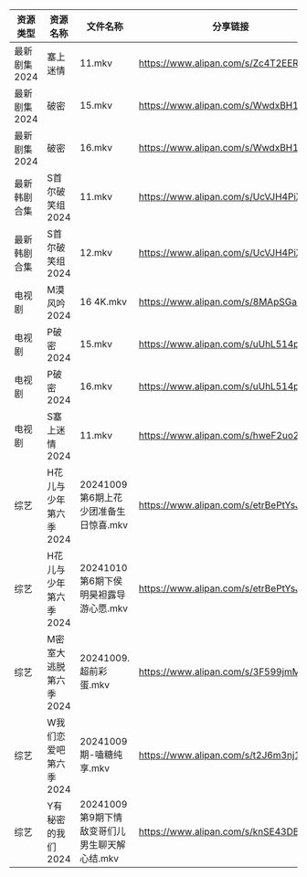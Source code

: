 | 资源类型     | 资源名称          | 文件名称                          | 分享链接                                 | 更新时间                |
| -------- | ------------- | ----------------------------- | ------------------------------------ | ------------------- |
| 最新剧集2024 | 塞上迷情          | 11.mkv                        | https://www.alipan.com/s/Zc4T2EERaUp | 2024-10-09 14:10:37 |
| 最新剧集2024 | 破密            | 15.mkv                        | https://www.alipan.com/s/WwdxBH1YkDK | 2024-10-09 00:10:51 |
| 最新剧集2024 | 破密            | 16.mkv                        | https://www.alipan.com/s/WwdxBH1YkDK | 2024-10-09 00:10:51 |
| 最新韩剧合集   | S首尔破笑组2024    | 11.mkv                        | https://www.alipan.com/s/UcVJH4PiXSw | 2024-10-09 16:06:44 |
| 最新韩剧合集   | S首尔破笑组2024    | 12.mkv                        | https://www.alipan.com/s/UcVJH4PiXSw | 2024-10-09 16:06:43 |
| 电视剧      | M漠风吟2024      | 16 4K.mkv                     | https://www.alipan.com/s/8MApSGaqv51 | 2024-10-09 16:06:05 |
| 电视剧      | P破密2024       | 15.mkv                        | https://www.alipan.com/s/uUhL514p4K1 | 2024-10-09 00:06:13 |
| 电视剧      | P破密2024       | 16.mkv                        | https://www.alipan.com/s/uUhL514p4K1 | 2024-10-09 00:06:13 |
| 电视剧      | S塞上迷情2024     | 11.mkv                        | https://www.alipan.com/s/hweF2uo2WDH | 2024-10-09 14:06:28 |
| 综艺       | H花儿与少年第六季2024 | 20241009第6期上花少团准备生日惊喜.mkv     | https://www.alipan.com/s/etrBePtYsJ7 | 2024-10-09 14:07:47 |
| 综艺       | H花儿与少年第六季2024 | 20241010第6期下侯明昊袒露导游心愿.mkv     | https://www.alipan.com/s/etrBePtYsJ7 | 2024-10-09 14:07:46 |
| 综艺       | M密室大逃脱第六季2024 | 20241009.超前彩蛋.mkv             | https://www.alipan.com/s/3F599jmMJTn | 2024-10-09 14:08:11 |
| 综艺       | W我们恋爱吧第六季2024 | 20241009期-嗑糖纯享.mkv            | https://www.alipan.com/s/t2J6m3nj1EP | 2024-10-09 14:09:16 |
| 综艺       | Y有秘密的我们2024   | 20241009第9期下情敌变哥们儿男生聊天解心结.mkv | https://www.alipan.com/s/knSE43DBBa6 | 2024-10-09 14:09:40 |
